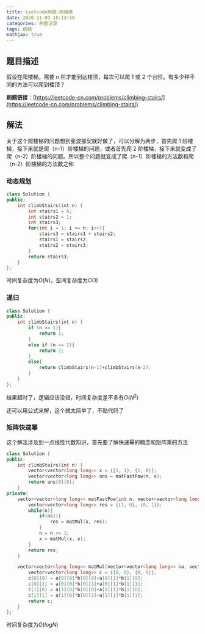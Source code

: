 ```yaml
---
title: Leetcode刷题-爬楼梯
date: 2020-11-09 15:13:55
categories: 刷题记录
tags: 刷题
mathjax: true
---
```


## 题目描述

假设在爬楼梯。需要 n 阶才能到达楼顶，每次可以爬 1 或 2 个台阶。有多少种不同的方法可以爬到楼顶？

**刷题链接**：[https://leetcode-cn.com/problems/climbing-stairs/](https://leetcode-cn.com/problems/climbing-stairs/)

<!--more-->

## 解法

关于这个爬楼梯的问题想到斐波那契就好做了，可以分解为两步，首先爬 1 阶楼梯，接下来就是爬（n-1）阶楼梯的问题，或者首先爬 2 阶楼梯，接下来就变成了爬（n-2）阶楼梯的问题。所以整个问题就变成了爬（n-1）阶楼梯的方法数和爬（n-2）阶楼梯的方法数之和

### 动态规划

```C++
class Solution {
public:
    int climbStairs(int n) {
        int stairs1 = 0;
        int stairs2 = 1;
        int stairs3;
        for(int i = 1; i <= n; i++){
            stairs3 = stairs1 + stairs2;
            stairs1 = stairs2;
            stairs2 = stairs3;
        }
        return stairs3;
    }
};
```

时间复杂度为$O(N)$，空间复杂度为$O(1)$

### 递归

```C++
class Solution {
public:
    int climbStairs(int n) {
        if (n == 1){
            return 1;
        }
        else if (n == 2){
            return 2;
        }
        else{
            return climbStairs(n-1)+climbStairs(n-2);
        }
    }
};
```

结果超时了，逻辑应该没错，时间复杂度差不多有$O(N^2)$

还可以用公式来解，这个就太简单了，不贴代码了

### 矩阵快速幂

这个解法涉及到一点线性代数知识，首先要了解快速幂的概念和矩阵乘的方法

```C++
class Solution {
public:
    int climbStairs(int n) {
        vector<vector<long long>> x = {{1, 1}, {1, 0}};
        vector<vector<long long>> ans = matFastPow(n, x);
        return ans[0][0];
    }
private:
    vector<vector<long long>> matFastPow(int n, vector<vector<long long>> &x){
        vector<vector<long long>> res = {{1, 0}, {0, 1}};
        while(n){
            if(n&1){
                res = matMul(x, res);
            }
            n = n >> 1;
            x = matMul(x, x);
        }
        return res;
    }

    vector<vector<long long>> matMul(vector<vector<long long>> &a, vector<vector<long long>>&b){
        vector<vector<long long>> c = {{0, 0}, {0, 0}};
        c[0][0] = a[0][0]*b[0][0]+a[0][1]*b[1][0];
        c[0][1] = a[0][0]*b[0][1]+a[0][1]*b[1][1];
        c[1][0] = a[1][0]*b[0][0]+a[1][1]*b[1][0];
        c[1][1] = a[1][0]*b[0][1]+a[1][1]*b[1][1];
        return c;
    }
};
```

时间复杂度为$O(logN)$
